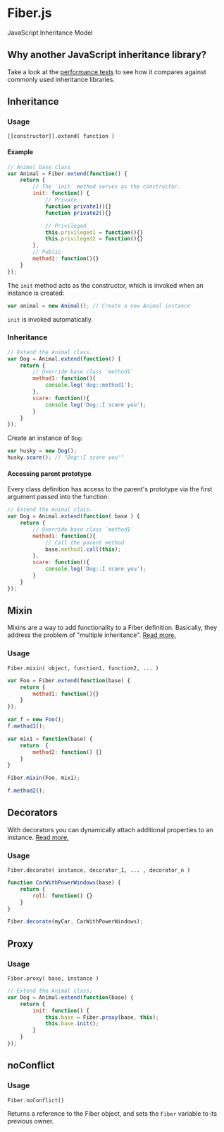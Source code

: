# Fiber.js

JavaScript Inheritance Model

## Why another JavaScript inheritance library?

Take a look at the [performance tests](http://jsperf.com/js-inheritance-performance) to see how it compares against commonly used inheritance libraries.

## Inheritance

### Usage

`[[constructor]].extend( function )`

#### Example

```javascript
// Animal base class
var Animal = Fiber.extend(function() {
    return {
        // The `init` method serves as the constructor.
        init: function() {
            // Private
            function private1(){}
            function private2(){}

            // Privileged
            this.privileged1 = function(){}
            this.privileged2 = function(){}
        },
        // Public
        method1: function(){}
    }
});
```

The `init` method acts as the constructor, which is invoked when an instance is created:

```javascript
var animal = new Animal(); // Create a new Animal instance
```

`init` is invoked automatically.

### Inheritance

```javascript
// Extend the Animal class.
var Dog = Animal.extend(function() {
    return {
        // Override base class `method1`
        method1: function(){
            console.log('dog::method1');
        },
        scare: function(){
            console.log('Dog::I scare you');
        }
    }
});
```

Create an instance of `Dog`:

```javascript
var husky = new Dog();
husky.scare(); // "Dog::I scare you'"
```

#### Accessing parent prototype

Every class definition has access to the parent's prototype via the first argument passed into the function:

```javascript
// Extend the Animal class.
var Dog = Animal.extend(function( base ) {
    return {
        // Override base class `method1`
        method1: function(){
            // Call the parent method
            base.method1.call(this);
        },
        scare: function(){
            console.log('Dog::I scare you');
        }
    }
});
```

## Mixin

Mixins are a way to add functionality to a Fiber definition.  Basically, they address the problem of "multiple inheritance".  [Read more.](http://www.joezimjs.com/javascript/javascript-mixins-functional-inheritance/)

### Usage

`Fiber.mixin( object, function1, function2, ... )`

```javascript
var Foo = Fiber.extend(function(base) {
    return {
        method1: function(){}
    }
});

var f = new Foo();
f.method1();

var mix1 = function(base) {
    return  {
        method2: function() {}
    }
}

Fiber.mixin(Foo, mix1);

f.method2();
```

## Decorators

With decorators you can dynamically attach additional properties to an instance.  [Read more.](http://en.wikipedia.org/wiki/Decorator_pattern)

### Usage

`Fiber.decorate( instance, decorator_1, ... , decorator_n )`

```javascript
function CarWithPowerWindows(base) {
    return {
        roll: function() {}
    }
}

Fiber.decorate(myCar, CarWithPowerWindows);
```

## Proxy

### Usage

`Fiber.proxy( base, instance )`

```javascript
// Extend the Animal class;
var Dog = Animal.extend(function(base) {
    return {
        init: function() {
            this.base = Fiber.proxy(base, this);
            this.base.init();
        }
    }
});
```

## noConflict

### Usage

`Fiber.noConflict()`

Returns a reference to the Fiber object, and sets the `Fiber` variable to its previous owner.


